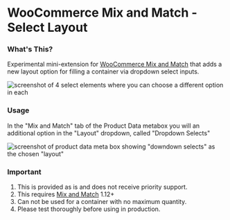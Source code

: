 # WooCommerce Mix and Match - Select Layout

### What's This?

Experimental mini-extension for [WooCommerce Mix and Match](https://woocommerce.com/products/woocommerce-mix-and-match-products//) that adds a new layout option for filling a container via dropdown select inputs.

![screenshot of 4 select elements where you can choose a different option in each](https://user-images.githubusercontent.com/507025/80614342-93577380-89fb-11ea-92ff-46e9c6158280.png)

### Usage

In the "Mix and Match" tab of the Product Data metabox you will an additional option in the "Layout" dropdown, called "Dropdown Selects"

![screenshot of product data meta box showing "downdown selects" as the chosen "layout"](https://user-images.githubusercontent.com/507025/80611640-1aa2e800-89f8-11ea-90e9-9d3eab1f6419.png)


### Important

1. This is provided as is and does not receive priority support.
2. This requires [Mix and Match]( https://woocommerce.com/products/woocommerce-mix-and-match-products ) 1.12+
3. Can not be used for a container with no maximum quantity.
4. Please test thoroughly before using in production.
